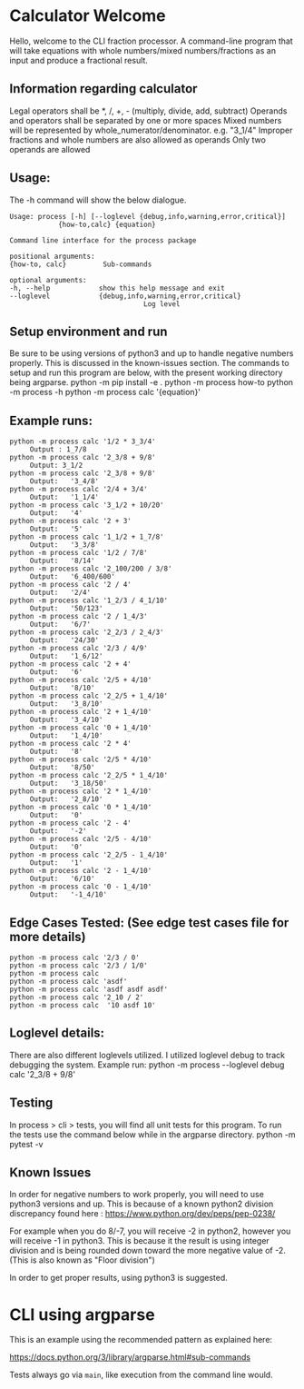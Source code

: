# Calculator Welcome
Hello, welcome to the CLI fraction processor.
A command-line program that will take equations with whole numbers/mixed numbers/fractions as an input and produce a fractional result.

## Information regarding calculator
Legal operators shall be *, /, +, - (multiply, divide, add, subtract)
Operands and operators shall be separated by one or more spaces
Mixed numbers will be represented by whole_numerator/denominator. e.g. "3_1/4"
Improper fractions and whole numbers are also allowed as operands 
Only two operands are allowed

## Usage:
The -h command will show the below dialogue.

    Usage: process [-h] [--loglevel {debug,info,warning,error,critical}]
                {how-to,calc} {equation}

    Command line interface for the process package

    positional arguments:
    {how-to, calc}         Sub-commands

    optional arguments:
    -h, --help            show this help message and exit
    --loglevel            {debug,info,warning,error,critical}
                                     Log level

## Setup environment and run
Be sure to be using versions of python3 and up to handle negative numbers properly. This is discussed in the known-issues section.
The commands to setup and run this program are below, with the present working directory being argparse.
        python -m pip install -e .
        python -m process how-to
        python -m process -h
        python -m process calc '{equation}'


## Example runs:
    python -m process calc '1/2 * 3_3/4'
         Output : 1_7/8
    python -m process calc '2_3/8 + 9/8'
         Output: 3_1/2
    python -m process calc '2_3/8 + 9/8'
         Output:   '3_4/8'
    python -m process calc '2/4 + 3/4'
         Output:   '1_1/4'
    python -m process calc '3_1/2 + 10/20'
         Output:   '4'
    python -m process calc '2 + 3'
         Output:   '5'
    python -m process calc '1_1/2 + 1_7/8'
         Output:   '3_3/8'
    python -m process calc '1/2 / 7/8'
         Output:   '8/14'
    python -m process calc '2_100/200 / 3/8'
         Output:   '6_400/600'
    python -m process calc '2 / 4'
         Output:   '2/4'
    python -m process calc '1_2/3 / 4_1/10'
         Output:   '50/123'
    python -m process calc '2 / 1_4/3'
         Output:   '6/7'
    python -m process calc '2_2/3 / 2_4/3'
         Output:   '24/30'
    python -m process calc '2/3 / 4/9'
         Output:   '1_6/12'
    python -m process calc '2 + 4'
         Output:   '6'
    python -m process calc '2/5 + 4/10'
         Output:   '8/10'
    python -m process calc '2_2/5 + 1_4/10'
         Output:   '3_8/10'
    python -m process calc '2 + 1_4/10'
         Output:   '3_4/10'
    python -m process calc '0 + 1_4/10'
         Output:   '1_4/10'
    python -m process calc '2 * 4'
         Output:   '8'
    python -m process calc '2/5 * 4/10'
         Output:   '8/50'
    python -m process calc '2_2/5 * 1_4/10'
         Output:   '3_18/50'
    python -m process calc '2 * 1_4/10'
         Output:   '2_8/10'
    python -m process calc '0 * 1_4/10'
         Output:   '0'
    python -m process calc '2 - 4'
         Output:   '-2'
    python -m process calc '2/5 - 4/10'
         Output:   '0'
    python -m process calc '2_2/5 - 1_4/10'
         Output:   '1'
    python -m process calc '2 - 1_4/10'
         Output:   '6/10'
    python -m process calc '0 - 1_4/10'
         Output:   '-1_4/10'

## Edge Cases Tested: (See edge test cases file for more details)
    python -m process calc '2/3 / 0'
    python -m process calc '2/3 / 1/0'
    python -m process calc 
    python -m process calc 'asdf'
    python -m process calc 'asdf asdf asdf'
    python -m process calc '2_10 / 2'
    python -m process calc  '10 asdf 10'

## Loglevel details:
There are also different loglevels utilized. I utilized loglevel debug to track debugging the system.
    Example run: python -m process --loglevel debug calc '2_3/8 + 9/8'

## Testing
In process > cli > tests, you will find all unit tests for this program. 
To run the tests use the command below while in the argparse directory.
    python -m pytest -v

## Known Issues
In order for negative numbers to work properly, you will need to use python3 versions and up.
This is because of a known python2 division discrepancy found here : https://www.python.org/dev/peps/pep-0238/

For example when you do 8/-7, you will receive -2 in python2, however you will receive -1 in python3.
This is because it the result is using integer division and is being rounded down toward the more negative value of -2. (This is also known as "Floor division")

In order to get proper results, using python3 is suggested.



# CLI using argparse

This is an example using the recommended pattern as explained here:

https://docs.python.org/3/library/argparse.html#sub-commands

Tests always go via `main`, like execution from the command line would.
